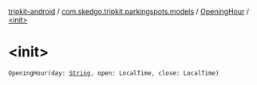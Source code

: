 [tripkit-android](../../index.md) / [com.skedgo.tripkit.parkingspots.models](../index.md) / [OpeningHour](index.md) / [&lt;init&gt;](./-init-.md)

# &lt;init&gt;

`OpeningHour(day: `[`String`](https://kotlinlang.org/api/latest/jvm/stdlib/kotlin/-string/index.html)`, open: LocalTime, close: LocalTime)`